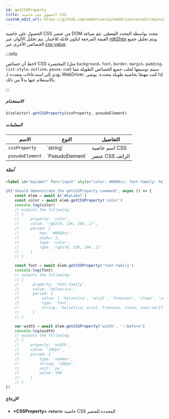 ```yaml
---
id: getCSSProperty
title: الحصول على خاصية CSS
custom_edit_url: https://github.com/webdriverio/webdriverio/edit/main/packages/webdriverio/src/commands/element/getCSSProperty.ts
---
```


الحصول على خاصية CSS من عنصر DOM محدد بواسطة المحدد المعطى. تتم صياغة القيمة المرجعة لتكون قابلة للاختبار. يتم تحليل الألوان عبر [rgb2hex](https://www.npmjs.org/package/rgb2hex) ويتم تحليل جميع الخصائص الأخرى عبر [css-value](https://www.npmjs.org/package/css-value).

:::info

لاحظ أن خصائص CSS المختصرة (مثل `background`، `font`، `border`، `margin`، `padding`، `list-style`، `outline`، `pause`، `cue`) سيتم توسيعها لجلب جميع الخصائص الطويلة مما يؤدي إلى استدعاءات متعددة لـ WebDriver. إذا كنت مهتمًا بخاصية طويلة محددة، يوصى بالاستعلام عنها بدلاً من ذلك.

:::

##### الاستخدام

```js
$(selector).getCSSProperty(cssProperty, pseudoElement)
```

##### المعلمات

<table>
  <thead>
    <tr>
      <th>الاسم</th><th>النوع</th><th>التفاصيل</th>
    </tr>
  </thead>
  <tbody>
    <tr>
      <td><code><var>cssProperty</var></code></td>
      <td>`string`</td>
      <td>اسم خاصية CSS</td>
    </tr>
    <tr>
      <td><code><var>pseudoElement</var></code></td>
      <td>`PseudoElement`</td>
      <td>عنصر CSS الزائف</td>
    </tr>
  </tbody>
</table>

##### أمثلة

```html title="example.html"
<label id="myLabel" for="input" style="color: #0088cc; font-family: helvetica, arial, freesans, clean, sans-serif, width: 100px">Some Label</label>
```

```js title="getCSSProperty.js"
it('should demonstrate the getCSSProperty command', async () => {
    const elem = await $('#myLabel')
    const color = await elem.getCSSProperty('color')
    console.log(color)
    // outputs the following:
    // {
    //     property: 'color',
    //     value: 'rgba(0, 136, 204, 1)',
    //     parsed: {
    //         hex: '#0088cc',
    //         alpha: 1,
    //         type: 'color',
    //         rgba: 'rgba(0, 136, 204, 1)'
    //     }
    // }

    const font = await elem.getCSSProperty('font-family')
    console.log(font)
    // outputs the following:
    // {
    //      property: 'font-family',
    //      value: 'helvetica',
    //      parsed: {
    //          value: [ 'helvetica', 'arial', 'freesans', 'clean', 'sans-serif' ],
    //          type: 'font',
    //          string: 'helvetica, arial, freesans, clean, sans-serif'
    //      }
    // }

    var width = await elem.getCSSProperty('width', '::before')
    console.log(width)
    // outputs the following:
    // {
    //     property: 'width',
    //     value: '100px',
    //     parsed: {
    //         type: 'number',
    //         string: '100px',
    //         unit: 'px',
    //         value: 100
    //     }
    // }
})
```

##### الإرجاع

- **&lt;CSSProperty&gt;**
            **<code><var>return</var></code>:**                  خاصية CSS المحددة للعنصر